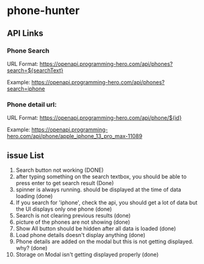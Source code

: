 # phone-hunter

## API Links

### Phone Search
URL Format: https://openapi.programming-hero.com/api/phones?search=${searchText}

Example: https://openapi.programming-hero.com/api/phones?search=iphone


### Phone detail url:
URL Format: https://openapi.programming-hero.com/api/phone/${id}


Example: https://openapi.programming-hero.com/api/phone/apple_iphone_13_pro_max-11089


## issue List
1. Search button not working          (DONE)
2. after typing something on the search textbox, you should be able to press enter to get search result                (Done)
3. spinner is always running. should be displayed at the time of data loading   (done)
4. If you search for 'iphone', check the api, you should get a lot of data but the UI displays only one phone          (done)
5. Search is not clearing previous results (done)
6. picture of the phones are not showing        (done)
7. Show All button should be hidden after all data is loaded  (done)
8. Load phone details doesn't display anything    (done)
9. Phone details are added on the modal but this is not getting displayed. why?  (done)
10. Storage on Modal isn't getting displayed properly  (done)
